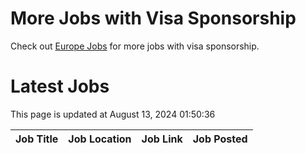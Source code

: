 # More Jobs with Visa Sponsorship

Check out [Europe Jobs](https://github.com/sureshparimi/europejobs#latest-jobs) for more jobs with visa sponsorship.

# Latest Jobs

This page is updated at August 13, 2024 01:50:36

| Job Title | Job Location | Job Link | Job Posted |
| --- | --- | --- | --- |
